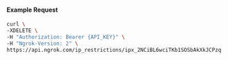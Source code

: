 
#### Example Request
```bash
curl \
-XDELETE \
-H "Authorization: Bearer {API_KEY}" \
-H "Ngrok-Version: 2" \
https://api.ngrok.com/ip_restrictions/ipx_2NCiBL6wciTKb1SOSbAkXkJCPzq
